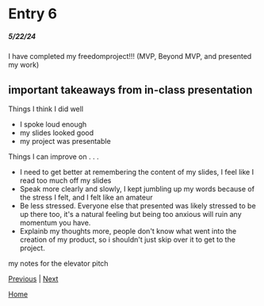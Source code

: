 # Entry 6
##### 5/22/24

I have completed my freedomproject!!! (MVP, Beyond MVP, and presented my work)


## important takeaways from in-class presentation
Things I think I did well
* I spoke loud enough
* my slides looked good
* my project was presentable

Things I can improve on . . .
* I need to get better at remembering the content of my slides, I feel like I read too much off my slides
* Speak more clearly and slowly, I kept jumbling up my words because of the stress I felt, and I felt like an amateur
* Be less stressed. Everyone else that presented was likely stressed to be up there too, it's a natural feeling but being too anxious will ruin any momentum you have.
* Explainb my thoughts more, people don't know what went into the creation of my product, so i shouldn't just skip over it to get to the project.

my notes for the elevator pitch



[Previous](entry05.md) | [Next](entry07.md)

[Home](../README.md)
